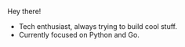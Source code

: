 Hey there!

- Tech enthusiast, always trying to build cool stuff.
- Currently focused on Python and Go.

